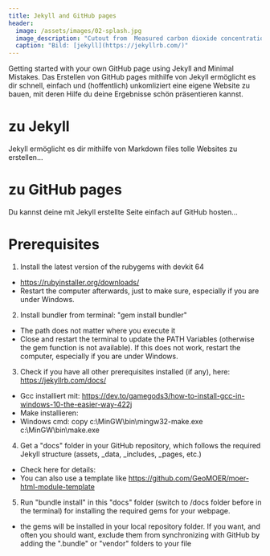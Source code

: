```yaml
---
title: Jekyll and GitHub pages
header:
  image: /assets/images/02-splash.jpg
  image_description: "Cutout from  Measured carbon dioxide concentrations in Vancouver"
  caption: "Bild: [jekyll](https://jekyllrb.com/)"
---
```



Getting started with your own GitHub page using Jekyll and Minimal Mistakes. Das Erstellen von GitHub pages mithilfe von Jekyll ermöglicht es dir schnell, einfach und (hoffentlich) unkomliziert eine eigene Website zu bauen, mit deren Hilfe du deine Ergebnisse schön präsentieren kannst.

<!--more-->
# zu Jekyll
Jekyll ermöglicht es dir mithilfe von Markdown files tolle Websites zu erstellen...

# zu GitHub pages
Du kannst deine mit Jekyll erstellte Seite einfach auf GitHub hosten...



# Prerequisites


1. Install the latest version of the rubygems with devkit 64
  - https://rubyinstaller.org/downloads/
  - Restart the computer afterwards, just to make sure, especially if you are under Windows.

2. Install bundler from terminal: "gem install bundler" 
  - The path does not matter where you execute it
  - Close and restart the terminal to update the PATH Variables (otherwise the gem function is not available). If this does not work, restart the computer, especially if you are under Windows.

3. Check if you have all other prerequisites installed (if any), here:
    https://jekyllrb.com/docs/
-	Gcc installiert mit: https://dev.to/gamegods3/how-to-install-gcc-in-windows-10-the-easier-way-422j
-	Make installieren: 
-	Windows cmd: copy c:\MinGW\bin\mingw32-make.exe c:\MinGW\bin\make.exe


4. Get a "docs" folder in your GitHub repository, which follows the required Jekyll structure (assets, _data, _includes, _pages, etc.)
  - Check here for details: 
  - You can also use a template like https://github.com/GeoMOER/moer-html-module-template

5. Run "bundle install" in this "docs" folder (switch to /docs folder before in the terminal) for installing the required gems for your webpage.
 - the gems will be installed in your local repository folder. If you want, and often you should want, exclude them from synchronizing with GitHub by adding the ".bundle" or "vendor" folders to your 	 file

<!--more-->

